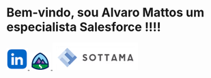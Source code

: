 
# Bem-vindo, sou Alvaro Mattos um especialista Salesforce !!!!

<div id="icons">
  <a href="https://www.linkedin.com/in/alvaromattos">
    <img src="https://github.com/ahlmattos/ahlmattos/blob/main/Icon_Linkedin.png" width="50" alt="Linkedin"/>
  </a>  
  <a href="https://www.salesforce.com/trailblazer/amattos">
    <img src="https://github.com/ahlmattos/ahlmattos/blob/main/Icon_Trailhead.png" width="50" alt="Trailhead"/>
  </a>
  <a href="https://www.sottama.com">
    <img src="https://github.com/ahlmattos/ahlmattos/blob/main/Icon_Sottama.png" width="200" alt="Sottama"/>
  </a>
</div>
